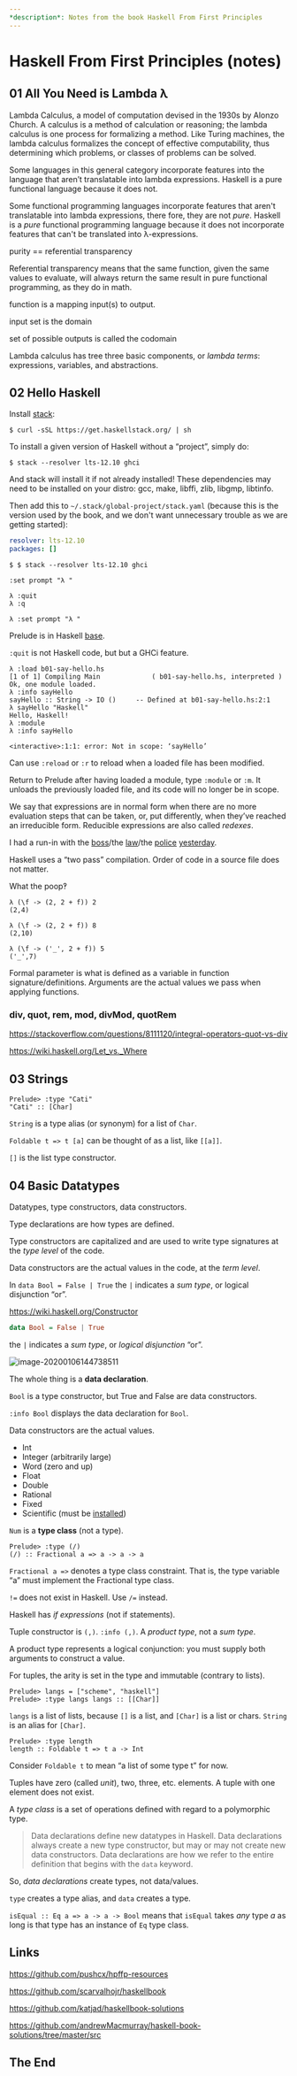 ```yaml
---
*description*: Notes from the book Haskell From First Principles
---
```


# Haskell From First Principles (notes)



## 01 All You Need is Lambda λ



Lambda Calculus, a model of computation devised in the 1930s by Alonzo Church. A calculus is a method of calculation or reasoning; the lambda calculus is one process for formalizing a method. Like Turing machines, the lambda calculus formalizes the concept of effective computability, thus determining which problems, or classes of problems can be solved.

Some languages in this general category incorporate features into the language that aren’t translatable into lambda expressions. Haskell is a pure functional language because it does not.

Some functional programming languages incorporate features that aren't translatable into lambda expressions, there fore, they are not *pure*. Haskell is a *pure* functional programming language because it does not incorporate features that can't be translated into λ-expressions.

purity == referential transparency

Referential transparency means that the same function, given the same values to evaluate, will always return the same result in pure functional programming, as they do in math.

function is a mapping input(s) to output.

input set is the domain

set of possible outputs is called the codomain

Lambda calculus has tree three basic components, or *lambda terms*: expressions, variables, and abstractions.



## 02 Hello Haskell

Install [stack](https://docs.haskellstack.org/en/stable/README/):

```shell-session
$ curl -sSL https://get.haskellstack.org/ | sh
```

To install a given version of Haskell without a “project”, simply do:

```shell-session
$ stack --resolver lts-12.10 ghci
```

And stack will install it if not already installed! These dependencies may need to be installed on your distro: gcc, make, libffi, zlib, libgmp, libtinfo.

Then add this to `~/.stack/global-project/stack.yaml` (because this is the version used by the book, and we don't want unnecessary trouble as we are getting started):

```yaml
resolver: lts-12.10
packages: []
```



```
$ $ stack --resolver lts-12.10 ghci

:set prompt "λ "

λ :quit
λ :q

λ :set prompt "λ "
```

Prelude is in Haskell [base](https://www.stackage.org/package/base).

`:quit` is not Haskell code, but but a GHCi feature.

```ghci
λ :load b01-say-hello.hs
[1 of 1] Compiling Main             ( b01-say-hello.hs, interpreted )
Ok, one module loaded.
λ :info sayHello
sayHello :: String -> IO ()     -- Defined at b01-say-hello.hs:2:1
λ sayHello "Haskell"
Hello, Haskell!
λ :module
λ :info sayHello

<interactive>:1:1: error: Not in scope: ‘sayHello’
```

Can use `:reload` or `:r` to reload when a loaded file has been modified.

Return to Prelude after having loaded a module, type `:module` or `:m`. It unloads the previously loaded file, and its code will no longer be in scope.

We say that expressions are in normal form when there are no more evaluation steps that can be taken, or, put differently, when they’ve reached an irreducible form. Reducible expressions are also called *redexes*.

I had a run-in with the [boss](https://dictionary.cambridge.org/us/dictionary/english/boss)/the [law](https://dictionary.cambridge.org/us/dictionary/english/law)/the [police](https://dictionary.cambridge.org/us/dictionary/english/police) [yesterday](https://dictionary.cambridge.org/us/dictionary/english/yesterday).

Haskell uses a “two pass” compilation. Order of code in a source file does not matter.



What the poop‽

```ghci
λ (\f -> (2, 2 + f)) 2
(2,4)

λ (\f -> (2, 2 + f)) 8
(2,10)

λ (\f -> ('_', 2 + f)) 5
('_',7)
```



Formal parameter is what is defined as a variable in function signature/definitions. Arguments are the actual values we pass when applying functions.

### div, quot, rem, mod, divMod, quotRem



https://stackoverflow.com/questions/8111120/integral-operators-quot-vs-div

https://wiki.haskell.org/Let_vs._Where



## 03 Strings

```ghci
Prelude> :type "Cati"
"Cati" :: [Char]
```

`String` is a type alias (or synonym) for a list of `Char`.



`Foldable t => t [a]` can be thought of as a list, like `[[a]]`.

`[]` is the list type constructor.



## 04 Basic Datatypes

Datatypes, type constructors, data constructors.

Type declarations are how types are defined.

Type constructors are capitalized and are used to write type signatures at the *type level* of the code.

Data constructors are the actual values in the code, at the *term level*.

In `data Bool = False | True` the `|` indicates a *sum type*, or logical disjunction “or”.

https://wiki.haskell.org/Constructor



```haskell
data Bool = False | True
```

the `|` indicates a *sum type*, or *logical disjunction* “or”.

![image-20200106144738511](/home/fernando.basso/Projects/proghowto/haskell/haskell-first-principles/images/data-declaration1.png)





The whole thing is a **data declaration**.

`Bool` is a type constructor, but True and False are data constructors.

`:info Bool` displays the data declaration for `Bool`.

Data constructors are the actual values.

- Int
- Integer (arbitrarily large)
- Word (zero and up)
- Float
- Double
- Rational
- Fixed
- Scientific (must be [installed](https://hackage.haskell.org/package/scientific))



`Num` is a **type class** (not a type).

```ghci
Prelude> :type (/)
(/) :: Fractional a => a -> a -> a
```

`Fractional a =>` denotes a type class constraint. That is, the type variable “a” must implement the Fractional type class.

`!=` does not exist in Haskell. Use `/=` instead.

Haskell has *if expressions* (not if statements).

Tuple constructor is `(,)`. `:info (,)`. A *product type*, not a *sum type*.

A product type represents a logical conjunction: you must supply both arguments to construct a value.

For tuples, the arity is set in the type and immutable (contrary to lists).

```ghci
Prelude> langs = ["scheme", "haskell"]
Prelude> :type langs langs :: [[Char]] 
```

`langs` is a list of lists, because `[]` is a list, and `[Char]` is a list or chars. `String` is an alias for `[Char]`.

```
Prelude> :type length
length :: Foldable t => t a -> Int
```

Consider `Foldable t` to mean “a list of some type t” for now.

Tuples have zero (called *unit*), two,  three, etc. elements. A tuple with one element does not exist.

A *type class* is a set of operations defined with regard to a polymorphic type.

> Data declarations define new datatypes in Haskell. Data declarations always create a new type constructor, but may or may not create new data constructors. Data declarations are how we refer to the entire definition that begins with the `data` keyword.



So, *data declarations* create types, not data/values.

`type` creates a type alias, and `data` creates a type.

`isEqual :: Eq a => a -> a -> Bool` means that `isEqual` takes *any* type *a* as long is that type has an instance of `Eq` type class.



## Links

https://github.com/pushcx/hpffp-resources

https://github.com/scarvalhojr/haskellbook

https://github.com/katjad/haskellbook-solutions

https://github.com/andrewMacmurray/haskell-book-solutions/tree/master/src



## The End











